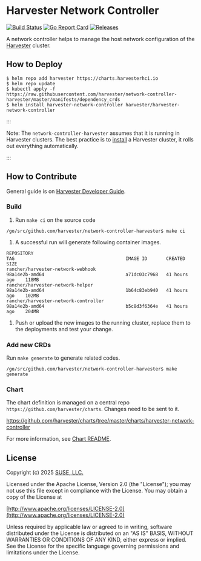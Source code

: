 Harvester Network Controller
========
[![Build Status](https://drone-publish.rancher.io/api/badges/harvester/network-controller-harvester/status.svg)](https://drone-publish.rancher.io/harvester/network-controller-harvester)
[![Go Report Card](https://goreportcard.com/badge/github.com/harvester/network-controller-harvester)](https://goreportcard.com/report/github.com/harvester/network-controller-harvester)
[![Releases](https://img.shields.io/github/release/harvester/network-controller-harvester/all.svg)](https://github.com/harvester/network-controller-harvester/releases)

A network controller helps to manage the host network configuration of the [Harvester](https://github.com/harvester/harvester) cluster.

## How to Deploy
```
$ helm repo add harvester https://charts.harvesterhci.io
$ helm repo update
$ kubectl apply -f https://raw.githubusercontent.com/harvester/network-controller-harvester/master/manifests/dependency_crds
$ helm install harvester-network-controller harvester/harvester-network-controller
```
:::

Note: The `network-controller-harvester` assumes that it is running in Harvester clusters. The best practice is to [install](https://docs.harvesterhci.io/v1.6/install/index) a Harvester cluster, it rolls out everything automatically.

:::

## How to Contribute

General guide is on [Harvester Developer Guide](https://github.com/harvester/harvester/blob/master/DEVELOPER_GUIDE.md).

### Build

1. Run `make ci` on the source code

```
/go/src/github.com/harvester/network-controller-harvester$ make ci
```

1. A successful run will generate following container images.

```
REPOSITORY                                                                                           TAG                                         IMAGE ID       CREATED         SIZE
rancher/harvester-network-webhook                                                                    98a14e2b-amd64                              a71dc03c7968   41 hours ago    118MB
rancher/harvester-network-helper                                                                     98a14e2b-amd64                              1b64c83eb940   41 hours ago    102MB
rancher/harvester-network-controller                                                                 98a14e2b-amd64                              b5c8d3f6364e   41 hours ago    204MB
```

1. Push or upload the new images to the running cluster, replace them to the deployments and test your change.

### Add new CRDs

Run `make generate` to generate related codes.

```
/go/src/github.com/harvester/network-controller-harvester$ make generate
```

### Chart

The chart definition is managed on a central repo `https://github.com/harvester/charts`. Changes need to be sent to it.

https://github.com/harvester/charts/tree/master/charts/harvester-network-controller

For more information, see [Chart README](https://github.com/harvester/charts/blob/master/README.md).

## License
Copyright (c) 2025 [SUSE, LLC.](https://www.suse.com/)

Licensed under the Apache License, Version 2.0 (the "License");
you may not use this file except in compliance with the License.
You may obtain a copy of the License at

[http://www.apache.org/licenses/LICENSE-2.0](http://www.apache.org/licenses/LICENSE-2.0)

Unless required by applicable law or agreed to in writing, software
distributed under the License is distributed on an "AS IS" BASIS,
WITHOUT WARRANTIES OR CONDITIONS OF ANY KIND, either express or implied.
See the License for the specific language governing permissions and
limitations under the License.

